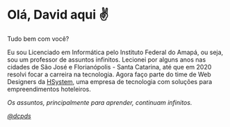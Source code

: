# Olá, David aqui ✌️
Tudo bem com você?

Eu sou Licenciado em Informática pelo Instituto Federal do Amapá, ou seja, sou um professor de assuntos infinitos. Lecionei por alguns anos nas cidades de São José e Florianópolis - Santa Catarina, até que em 2020 resolvi focar a carreira na tecnologia. Agora faço parte do time de Web Designers da [HSystem](https://www.hsystem.com.br/), uma empresa de tecnologia com soluções para empreendimentos hoteleiros.

_Os assuntos, principalmente para aprender, continuam infinitos._

_[@dcpds](https://www.instagram.com/_dcpds/)_
